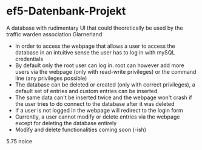 # ef5-Datenbank-Projekt
A database with rudimentary UI that could theoretically be used by the traffic warden association Glarnerland
- In order to access the webpage that allows a user to access the database in an intuitive sense the user has to log in with mySQL credentials
- By default only the root user can log in. root can however add more users via the webpage (only with read-write privileges) or the command line (any privileges possible)
- The database can be deleted or created (only with correct privileges), a default set of entries and custom entries can be inserted
- The same data can't be inserted twice and the webpage won't crash if the user tries to do connect to the database after it was deleted
- If a user is not logged in the webpage will redirect to the login form
- Currently, a user cannot modify or delete entries via the webpage except for deleting the database entirely
- Modify and delete functionalities coming soon (-ish)

5.75 noice
